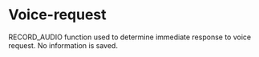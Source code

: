 # Voice-request
RECORD_AUDIO function used to determine immediate response to voice request. No information is saved.
